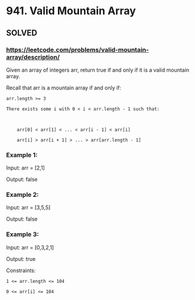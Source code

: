 # 941. Valid Mountain Array

## SOLVED
### https://leetcode.com/problems/valid-mountain-array/description/
Given an array of integers arr, return true if and only if it is a valid mountain array.



Recall that arr is a mountain array if and only if:





	arr.length >= 3

	There exists some i with 0 < i < arr.length - 1 such that:

	

		arr[0] < arr[1] < ... < arr[i - 1] < arr[i] 

		arr[i] > arr[i + 1] > ... > arr[arr.length - 1]

	

	







### Example 1:

Input: arr = [2,1]


Output: false

### Example 2:

Input: arr = [3,5,5]


Output: false

### Example 3:

Input: arr = [0,3,2,1]


Output: true





Constraints:





	1 <= arr.length <= 104

	0 <= arr[i] <= 104



